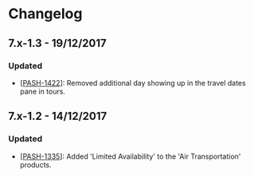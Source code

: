# Changelog

## 7.x-1.3 - 19/12/2017

### Updated
- [[PASH-1422](https://jira.au.flitech.net/browse/PASH-1422)]: Removed additional day showing up in the travel dates pane in tours.

## 7.x-1.2 - 14/12/2017

### Updated
- [[PASH-1335](https://jira.au.flitech.net/browse/PASH-1335)]: Added 'Limited Availability' to the 'Air Transportation' products.
